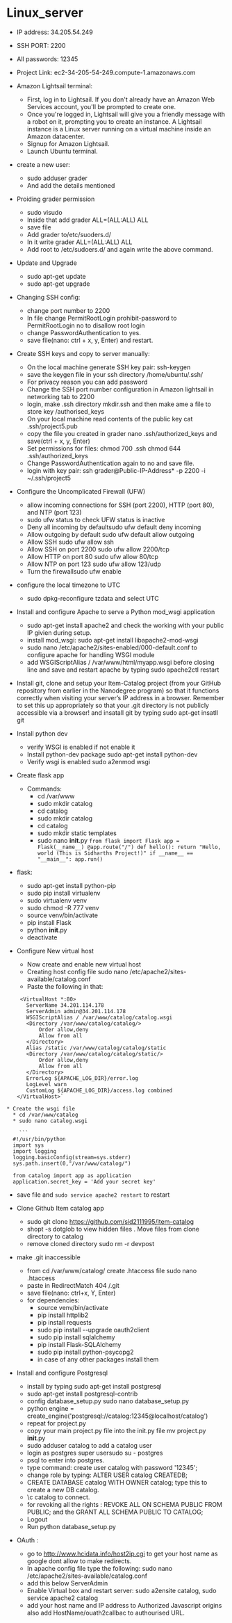 # Linux_server

* IP address: 34.205.54.249
* SSH PORT: 2200
* All passwords: 12345
* Project Link: ec2-34-205-54-249.compute-1.amazonaws.com

* Amazon Lightsail terminal:
  * First, log in to Lightsail. If you don't already have an Amazon Web Services account, you'll be prompted to create one.
  * Once you're logged in, Lightsail will give you a friendly message with a robot on it, prompting you to create an instance. A      Lightsail instance is a Linux server running on a virtual machine inside an Amazon datacenter. 
  * Signup for Amazon Lightsail.
  * Launch Ubuntu terminal.
  
* create a new user:
  * sudo adduser grader
  * And add the details mentioned
  
* Proiding grader permission
  * sudo visudo
  * Inside that add grader ALL=(ALL:ALL) ALL 
  * save file
  * Add grader to/etc/suoders.d/
  * In it write grader ALL=(ALL:ALL) ALL
  * Add root to /etc/sudoers.d/ and again write the above command.

* Update and Upgrade
  * sudo apt-get update
  * sudo apt-get upgrade

* Changing SSH config:
  * change port number to 2200
  * In file change PermitRootLogin prohibit-password to PermitRootLogin no to disallow root login
  * change PasswordAuthentication to yes.
  * save file(nano: ctrl + x, y, Enter) and restart.
  
* Create SSH keys and copy to server manually:
   * On the local machine generate SSH key pair: ssh-keygen
   * save the keygen file in your ssh directory /home/ubuntu/.ssh/
   * For privacy reason you can add password
   * Change the SSH port number configuration in Amazon lightsail in networking tab to 2200
   * login, make .ssh directory mkdir.ssh and then make ame a file to store key /authorised_keys
   * On your local machine read contents of the public key cat .ssh/project5.pub
   * copy the file you created in grader nano .ssh/authorized_keys and save(ctrl + x, y, Enter)
   * Set permissions for files: chmod 700 .ssh chmod 644 .ssh/authorized_keys
   * Change PasswordAuthentication again to no and save file.
   * login with key pair: ssh grader@Public-IP-Address* -p 2200 -i ~/.ssh/project5
    
* Configure the Uncomplicated Firewall (UFW)
  * allow incoming connections for SSH (port 2200), HTTP (port 80), and NTP (port 123)
  * sudo ufw status to check UFW status is inactive
  * Deny all incoming by defaultsudo ufw default deny incoming
  * Allow outgoing by default sudo ufw default allow outgoing
  * Allow SSH sudo ufw allow ssh
  * Allow SSH on port 2200 sudo ufw allow 2200/tcp
  * Allow HTTP on port 80 sudo ufw allow 80/tcp
  * Allow NTP on port 123 sudo ufw allow 123/udp
  * Turn the firewallsudo ufw enable
  
* configure the local timezone to UTC
  * sudo dpkg-reconfigure tzdata and select UTC
  
* Install and configure Apache to serve a Python mod_wsgi application
  * sudo apt-get install apache2 and check the working with your public IP givien during setup.
  * install mod_wsgi: sudo apt-get install libapache2-mod-wsgi 
  * sudo nano /etc/apache2/sites-enabled/000-default.conf to configure apache for handling WSGI module
  * add WSGIScriptAlias / /var/www/html/myapp.wsgi before </VirtualHost> closing line and save and restart apache by typing sudo apache2ctl restart 
  
* Install git, clone and setup your Item-Catalog project (from your GitHub repository from earlier in the Nanodegree program) 
so that it functions correctly when visiting your server’s IP address in a browser.
Remember to set this up appropriately so that your .git directory is not publicly accessible via a browser! and insatall git by typing sudo apt-get insatll git
 
* Install python dev
  * verify WSGI is enabled if not enable it
  * Install python-dev package sudo apt-get install python-dev
  * Verify wsgi is enabled sudo a2enmod wsgi

* Create flask app
  * Commands:
    * cd /var/www
    * sudo mkdir catalog
    * cd catalog
    * sudo mkdir catalog
    * cd catalog
    * sudo mkdir static templates
    * sudo nano __init__.py
    `from flask import Flask
    app = Flask(__name__)
    @app.route("/")
    def hello():
        return "Hello, world (This is Sidharths Project!)"
    if __name__ == "__main__":
    app.run()`
    
* flask:
  * sudo apt-get install python-pip
  * sudo pip install virtualenv
  * sudo virtualenv venv
  * sudo chmod -R 777 venv
  * source venv/bin/activate
  * pip install Flask
  * python __init__.py
  * deactivate

* Configure New virtual host
  * Now create and enable new virtual host
  * Creating host config file sudo nano /etc/apache2/sites-available/catalog.conf
  * Paste the following in that:
   ```
    <VirtualHost *:80>
      ServerName 34.201.114.178
      ServerAdmin admin@34.201.114.178
      WSGIScriptAlias / /var/www/catalog/catalog.wsgi
      <Directory /var/www/catalog/catalog/>
          Order allow,deny
          Allow from all
      </Directory>
      Alias /static /var/www/catalog/catalog/static
      <Directory /var/www/catalog/catalog/static/>
          Order allow,deny
          Allow from all
      </Directory>
      ErrorLog ${APACHE_LOG_DIR}/error.log
      LogLevel warn
      CustomLog ${APACHE_LOG_DIR}/access.log combined
  </VirtualHost>`
```
* Create the wsgi file
  * cd /var/www/catalog
  * sudo nano catalog.wsgi

    ```
  #!/usr/bin/python
  import sys
  import logging
  logging.basicConfig(stream=sys.stderr)
  sys.path.insert(0,"/var/www/catalog/")

  from catalog import app as application
  application.secret_key = 'Add your secret key'
  ```

  * save file and `sudo service apache2 restart` to restart


* Clone Github Item catalog app
  * sudo git clone https://github.com/sid2111995/item-catalog
  * shopt -s dotglob to view hidden files . Move files from clone directory to catalog 
  * remove cloned directory sudo rm -r devpost
 
* make .git inaccessible
  * from cd /var/www/catalog/ create .htaccess file sudo nano .htaccess
  * paste in RedirectMatch 404 /\.git
  * save file(nano: ctrl+x, Y, Enter)
  * for dependencies:
    * source venv/bin/activate
    * pip install httplib2
    * pip install requests
    * sudo pip install --upgrade oauth2client
    * sudo pip install sqlalchemy
    * pip install Flask-SQLAlchemy
    * sudo pip install python-psycopg2
    * in case of any other packages install them
    
* Install and configure Postgresql
  * install by typing sudo apt-get install postgresql
  * sudo apt-get install postgresql-contrib
  * config database_setup.py sudo nano database_setup.py
  * python engine = create_engine('postgresql://catalog:12345@localhost/catalog')
  * repeat for project.py
  * copy your main project.py file into the init.py file mv project.py __init__.py
  * sudo adduser catalog to add a catalog user
  * login as postgres super usersudo su - postgres
  * psql to enter into postgres.
  * type command: create user catalog with password '12345';
  * change role by typing: ALTER USER catalog CREATEDB;
  * CREATE DATABASE catalog WITH OWNER catalog;  type this to create a new DB catalog.
  * \c catalog to connect.
  * for revoking all the rights : REVOKE ALL ON SCHEMA PUBLIC FROM PUBLIC; and the GRANT ALL SCHEMA PUBLIC TO CATALOG;
  * Logout 
  * Run python database_setup.py
  
* OAuth :
  * go to http://www.hcidata.info/host2ip.cgi to get your host name as google dont allow to make redirects.
  * In apache config file type the following: sudo nano /etc/apache2/sites-available/catalog.conf
  * <ServerAlias YOURHOSTNAME> add this below ServerAdmin
  * Enable  Virtual box and restart server: sudo a2ensite catalog, sudo service apache2 catalog
  * add your host name and IP address to Authorized Javascript origins also add HostName/ouath2callbac to authourised URL.
 

